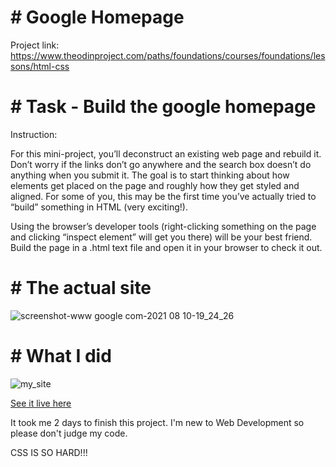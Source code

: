 # # Google Homepage

Project link: https://www.theodinproject.com/paths/foundations/courses/foundations/lessons/html-css

# # Task - Build the google homepage

Instruction:

For this mini-project, you’ll deconstruct an existing web page and rebuild it. Don’t worry if the links don’t go anywhere and the search box doesn’t do anything when you submit it. The goal is to start thinking about how elements get placed on the page and roughly how they get styled and aligned. For some of you, this may be the first time you’ve actually tried to “build” something in HTML (very exciting!).

Using the browser’s developer tools (right-clicking something on the page and clicking “inspect element” will get you there) will be your best friend. Build the page in a .html text file and open it in your browser to check it out.

# # The actual site

![screenshot-www google com-2021 08 10-19_24_26](https://user-images.githubusercontent.com/84649871/128863822-32264cae-0809-40ff-836f-45d4f775b06c.png)

# # What I did
![my_site](https://user-images.githubusercontent.com/84649871/128868103-c06d7ae4-05ca-4909-aebb-d575d5a31028.png)

[See it live here](https://ted-dino.github.io/The-Odin-Project/google-homepage/)




It took me 2 days to finish this project. I'm new to Web Development so please don't judge my code.

CSS IS SO HARD!!!
